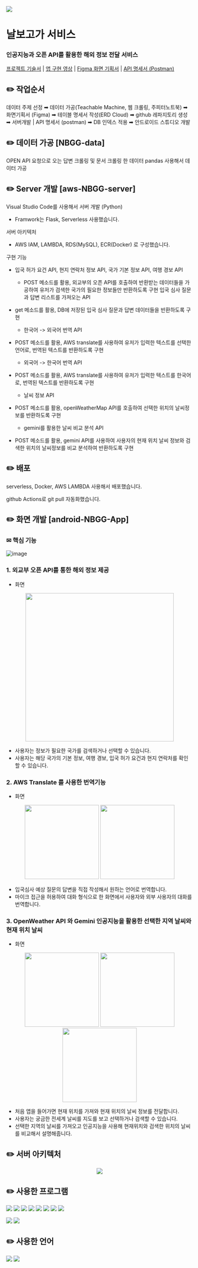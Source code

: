 <img src="https://capsule-render.vercel.app/api?type=venom&color=8EB075&height=150&section=header&text=NBGG_SERVICE&animation=fadeIn&fontSize=40" />

# 날보고가 서비스
### 인공지능과 오픈 API를 활용한 해외 정보 전달 서비스

[프로젝트 기술서](https://docs.google.com/presentation/d/1AQag_PWCm9ceecWCT3EUIB5WncG7KaB6tDUjOzdZFdY/edit#slide=id.p)
| [앱 구현 영상](https://www.youtube.com/watch?v=19rsdIO6g-w)
| [Figma 화면 기획서](https://www.figma.com/design/laSgfv5ctjrYBpJpAe5FN5/%EB%82%A0%EB%B3%B4%EA%B3%A0%EA%B0%80-%EC%95%B1-%ED%99%94%EB%A9%B4-%EA%B8%B0%ED%9A%8D%EC%84%9C?node-id=0-1&t=B3bLwn9HAZ49UwtT-1) | [API 명세서 (Postman)](https://documenter.getpostman.com/view/35043308/2sA3kXDzoe)



✏️ 작업순서
-

데이터 주제 선정 ➡︎ 데이터 가공(Teachable Machine, 웹 크롤링, 주피터노트북) ➡︎ 화면기획서 (Figma) ➡︎ 테이블 명세서 작성(ERD Cloud) ➡︎ github 레파지토리 생성 ➡︎ 서버개발 | API 명세서 (postman) ➡︎ DB 인덱스 적용 ➡︎ 안드로이드 스튜디오 개발




✏️ 데이터 가공 [NBGG-data]
-

OPEN API 요청으로 오는 답변 크롤링 및 문서 크롤링 한 데이터 pandas 사용해서 데이터 가공



✏️ Server 개발 [aws-NBGG-server]
-

Visual Studio Code를 사용해서 서버 개발 (Python)
- Framwork는 Flask, Serverless 사용했습니다.

서버 아키텍처
- AWS IAM, LAMBDA, RDS(MySQL), ECR(Docker) 로 구성했습니다. 

구현 기능

- 입국 허가 요건 API, 현지 연락처 정보 API, 국가 기본 정보 API, 여행 경보 API

  - POST 메소드를 활용, 외교부의 오픈 API를 호출하여 반환받는 데이터들을 가공하여 유저가 검색한 국가의 필요한 정보들만 반환하도록 구현
  입국 심사 질문과 답변 리스트를 가져오는 API

- get 메소드를 활용, DB에 저장된 입국 심사 질문과 답변 데이터들을 반환하도록 구현
  - 한국어 -> 외국어 번역 API

- POST 메소드를 활용, AWS translate를 사용하여 유저가 입력한 텍스트를 선택한 언어로, 번역된 텍스트를 반환하도록 구현
  - 외국어 -> 한국어 번역 API

- POST 메소드를 활용, AWS translate를 사용하여 유저가 입력한 텍스트를 한국어로, 번역된 텍스트를 반환하도록 구현
  - 날씨 정보 API

- POST 메소드를 활용, openWeatherMap API를 호출하여 선택한 위치의 날씨정보를 반환하도록 구현
  - gemini를 활용한 날씨 비교 분석 API

- POST 메소드를 활용, gemini API를 사용하여 사용자의 현재 위치 날씨 정보와 검색한 위치의 날씨정보를 비교 분석하여 반환하도록 구현



✏️ 배포
-

serverless, Docker, AWS LAMBDA 사용해서 배포했습니다.

github Actions로 git pull 자동화했습니다.



✏️ 화면 개발 [android-NBGG-App]
-

### ✉︎ 핵심 기능


![image](https://github.com/user-attachments/assets/5545f6cb-7997-49cc-baa6-c1fe92d4bd50)

### 1. 외교부 오픈 API를 통한 해외 정보 제공
- 화면
<p align="center">
  <img width="400" src="https://github.com/user-attachments/assets/d7726a30-1c6e-4369-949e-f440dd5dcf09">
</p>

- 사용자는 정보가 필요한 국가를 검색하거나 선택할 수 있습니다.
- 사용자는 해당 국가의 기본 정보, 여행 경보, 입국 허가 요건과 현지 연락처를 확인할 수 있습니다.

### 2. AWS Translate 를 사용한 번역기능
- 화면
<div>
  <p align="center">
    <img width="200" src="https://github.com/user-attachments/assets/de16ce59-f19f-4671-bb1e-2f308d7dd878">
    <img width="200" src="https://github.com/user-attachments/assets/96b6fa71-8de2-4b03-adc1-b013b68a2f61">
  </p>
</div>

- 입국심사 예상 질문의 답변을 직접 작성해서 원하는 언어로 번역합니다.
- 마이크 접근을 허용하여 대화 형식으로 한 화면에서 사용자와 외부 사용자의 대화를 번역합니다.

### 3. OpenWeather API 와 Gemini 인공지능을 활용한 선택한 지역 날씨와 현재 위치 날씨 
- 화면
<div>
  <p align="center">
    <img width="200" src="https://github.com/user-attachments/assets/576ea7c6-c07a-4cb2-b455-738b39467954">
    <img width="200" src="https://github.com/user-attachments/assets/315c1d74-48ab-410f-9e97-064e477e0ccc">
    <img width="200" src="https://github.com/user-attachments/assets/4e1dce45-fba4-4679-b348-e83664b2254e">
  </p>
</div>

- 처음 앱을 들어가면 현재 위치를 가져와 현재 위치의 날씨 정보를 전달합니다.
- 사용자는 궁금한 전세계 날씨를 지도를 보고 선택하거나 검색할 수 있습니다.
- 선택한 지역의 날씨를 가져오고 인공지능을 사용해 현재위치와 검색한 위치의 날씨를 비교해서 설명해줍니다.


✏️ 서버 아키텍처
-
<p align="center">
  <img src="https://github.com/user-attachments/assets/b9f340e5-e825-4416-8f10-d7e9439e3835">
</p>


✏️ 사용한 프로그램
-

<a href="https://jupyter.org/"><img src="https://img.shields.io/badge/jupyter-F37626?style=flat-square&logo=jupyter&logoColor=white"/></a>
<img src="https://img.shields.io/badge/Amazon AWS-232F3E?style=flat-square&logo=amazonaws&logoColor=white"/>
<img src="https://img.shields.io/badge/Visual Studio Code-007ACC?style=flat-square&logo=Visual Studio Code&logoColor=white"/>
<img src="https://img.shields.io/badge/Docker-2496ED?style=flat-square&logo=Docker&logoColor=white"/>
<img src="https://img.shields.io/badge/MySQL-4479A1?style=flat-square&logo=MySQL&logoColor=white"/>
<img src="https://img.shields.io/badge/TensorFlow-FF6F00?style=flat-square&logo=tensorflow&logoColor=white"/>
<img src="https://img.shields.io/badge/Figma-F24E1E?style=flat-square&logo=figma&logoColor=white"/>
<img src="https://img.shields.io/badge/Android Studio-3DDC84?style=flat-square&logo=Android Studio&logoColor=white"/>


<img src="https://img.shields.io/badge/Flask-000000?style=flat-square&logo=flask&logoColor=white"/> <img src="https://img.shields.io/badge/serverless-FD5750?style=flat-square&logo=serverless&logoColor=white"/>



✏️ 사용한 언어
-

<img src="https://img.shields.io/badge/java-007396?style=flat-square&logo=java&logoColor=white"/> <img src="https://img.shields.io/badge/Python-3776AB?style=flat-square&logo=Python&logoColor=white"/>


